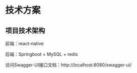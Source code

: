 # 技术方案

## **项目技术架构**

前端：react-native

后端：Springboot + MySQL + redis


访问Swagger-UI接口文档：http://localhost:8080/swagger-ui/
